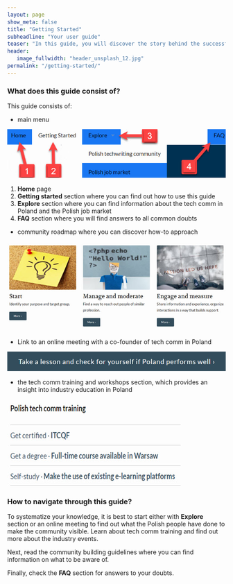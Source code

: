 ```yaml
---
layout: page
show_meta: false
title: "Getting Started"
subheadline: "Your user guide"
teaser: "In this guide, you will discover the story behind the successful creation of the tech comm community in Poland. Following the path, you will find out how much can be done, not necessarily with a predefined budget to bring the industry together."
header:
   image_fullwidth: "header_unsplash_12.jpg"
permalink: "/getting-started/"
---
```



### What does this guide consist of?

This guide consists of:

* main menu

![menu](../images/main_menu.jpg)

1. **Home** page
2. **Getting started** section where you can find out how to use this guide
3. **Explore** section where you can find information about the tech comm in Poland and the Polish job market
4. **FAQ** section where you will find answers to all common doubts

* community roadmap where you can discover how-to approach

![roadmap](../images/com_roadmap.jpg)

* Link to an online meeting with a co-founder of tech comm in Poland

![link](../images/link.jpg)

* the tech comm training and workshops section, which provides an insight into industry education in Poland

![education](../images/workshop.jpg)



### How to navigate through this guide?

To systematize your knowledge, it is best to start either with **Explore** section or an online meeting to find out what the Polish people have done to make the community visible. Learn about tech comm training and find out more about the industry events.

Next, read the community building guidelines where you can find information on what to be aware of. 

Finally, check the **FAQ** section for answers to your doubts.

